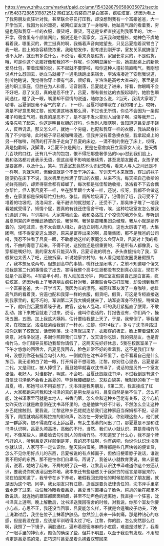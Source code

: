 https://www.zhihu.com/market/paid_column/1543288790588035072/section/1548372885319872512
网红室友假装自己是白富美，疯狂炫富，还因为看上了我男朋友疯狂针对我，甚至联合导员打压我，却没想到我有一个富豪爸爸，大一开学当天，我因为长的漂亮，被网红室友泼了一身咖啡，她趾高气昂的看着我，穷逼也配和我穿一样的衣服，假货吧，假货，可这是专柜直接送到我家里的，1大一开学，宿舍里有个颜值网红，据说还是个富家女，当天我和她撞衫，她神色不虞地看着我，哪里买的，做工挺真的啊，我循着声音向她望去，只见吕夏抱着双臂白了我一眼，脸上的妆容精致浓重，我刚想发作，但考虑到刚开学，室友关系就搞僵了也不太好，就没有多说什么，不说话，看来真是假货，家里长辈买的，不是假货，哦，可是你这个衣服好像和我的不一样呢，你的明显廉价一些，她拿起桌上的新款爱马仕包，带着炫耀的说，买不起就不要穿啦，和你这种人撞衫简直晦气，我刚想说点什么怼回去，她立马就接了一通电话跑出来宿舍，李洛洛凑近了安慰我说道，别听她瞎说，我觉得你穿上很有气质，很好看，李洛洛是高考大省来的，家里是普通的职工家庭，但胜在为人和善，话音刚落，吕夏就走了进来，好看，你眼睛不会不好吧，忍了又忍，真的是忍不住了，吕夏，哪有普拉达的衣服起球的，她脸色瞬间通红，瞪了我一眼，嘴里却不留情的说道，随你怎么说，2当天，我请大家喝了咖啡，吕夏倒是毫不客气的拿了，下一秒，吕夏将咖啡泼在了我的裙子上，哎呀，真是不好意思啊江黎，谁知道这地板那么滑，不过也无所谓，你总不会因为一条假裙子和我生气吧，我真的是忍不了，是不是不发火拿别人当傻子啊，没等我开口，洛洛先吼了起来，你这是明目张胆的好吗，你当别人眼瞎啊，谁知道这吕夏却不饶人，反唇讥讽，那又怎么样，就她一个穷逼，也配和我穿一样的衣服，我站起身抖落了不少咖啡，此时裙子早已被咖啡浸透，但我并没有着急换衣服，我拿起桌上的另一杯咖啡，利落的打开盖子走向了吕夏的床边，一滴不剩的倒在了床上，哎呀，真是抱歉啊，我脚滑，3吕夏不仅是网红，更是在宿舍疯狂立富家女人设，整天秀几百块的口红，还有几千块的包包，恨不得把那些奢侈品的logo怼到我们脸上，我和洛洛都对此表示无语，但这丝毫不影响她继续秀，甚至发朋友圈说，女孩子就是要富养，以及什么，笑4，穷逼室友竟然不认识纪梵希，看来人与人之间还是不一样啊，秀就秀吧，但偏偏就是个不爱干净的主，军训天气本来就热，穿过的袜子随便扔在床下不说，洗衣机里也堆满了穿过的衣服，从来不洗，每天把自己收拾的光鲜亮丽的，却弄得宿舍都有蟑螂了，每次都是张佳帮她收拾，洛洛看不下去会偶尔帮忙，但人家吕夏不一样，坐在那里跟个大爷一样，还说，哎呀，我都不会做这些，在家里都是保姆帮忙打扫的，张佳，厕所垃圾满了，记得倒了哦，我可受不了堆着的垃圾呢，洛洛闻言，毫不避讳的就怼她了，还受不了，那臭袜子堆了一地我看她就受得了，矫情个屁，要真的有钱还住宿舍干啥，唉，这种垃圾室友怎么被我们遇到了啊，军训期间，大家席地而坐，我和洛洛找了个凉快的地方休息，却听到吕夏刺耳的声音耀武扬威的说，我爸啊，我爸是晨曦集团总经理，我从小就是娇养着的，没吃过苦，也不太会跟人相处，身边立刻有人附和，这也太厉害了吧，大集团啊，怪不得夏夏这么漂亮，原来是富养出来的啊，晨曦集团，那不是我爸的公司吗，我忍不住看了吕夏一眼，不敢想她这样的家庭怎么会穿A货，吕夏对上我的视线，不由的得意了起来，不得不说，这投胎还是很重要的，不是所有人都像我，吃穿都是嘴好的，我的室友却只能买A货，吕夏话说的明白，矛头直接指向了我，穿假货也太丢人了吧，还被拆穿，听说她家农村的，有人看见她朋友圈发暑假照片了，我本想反驳两句，但想到高中的事情，嘴终还是闭嘴了，之前不知道哪个傻叉把我是富二代的事情说了出去，害得我整个高中生涯都没有交到真心朋友，现在不就是个吕夏吗，4军姿半小时，有人动加五分钟，
网红室友假装自己是白富美，疯狂炫富，还因为看上了我男朋友疯狂针对我，甚至联合导员打压我，却没想到我有一个富豪爸爸，大一开学当天，我因为长的漂亮，被网红室友泼了一身咖啡，她趾高气昂的看着我，穷逼也配和我穿一样的衣服，假货吧，假货，可这是专柜直接送到我家里的，挺不巧的，军训第二天我大姨妈就来了，站军姿浑身不舒服，稍微动一下，就听到吕夏捏着嗓子说，教官，这有人乱动，吓的我赶紧挺直了腰背，不敢乱动，接下来教官就走了过来，说话，谁叫你说话的，打报告没有，你们两个，操场五圈，五圈，加上我这大姨妈，估计要给我整上天了，于是，我晕倒了，等我醒来，在校医室，洛洛赶紧给我倒了一杯水，江黎，你吓4我了，多亏了沈书泽路过把你送到了校医室，话音刚落，沈书泽就进来了，衣服穿的板正，脸上带着温和的笑意，对洛洛说道，多谢你照顾我们江黎了，改天请你吃饭，我的男朋友，也是青梅竹马，你们辅导员那边我帮你请假了，这两天先好好休息，5我在校医室呆了一下午才悠悠的回宿舍，吕夏见我回去，脸色非常不好的看着我，这不是我们江黎吗，没想到你还有挺会勾引人的，一倒就倒在沈书泽怀里了，也不看看自己是什么东西，我无语的白了她一眼，打开抖音不想理她，江黎，你别往心里去，吕夏是富二代，又是网红，被人捧惯了，而且她早就喜欢沈书泽了，说话的是另外一个室友张佳，老好人，对谁都好，啊这，不会吧，吕夏还觊觎沈书泽，不过我倒是有这个自信沈书泽绝不会看上吕夏的，毕竟我腰细腿长，又肤白貌美，我默默的看了一眼吕夏，啧，那她可以不用妄想了，沈书泽是我男朋友，6第二天，我直接成了红人，大家都跑来问我和沈书泽的真的是男女朋友吗，吕夏自然是坐不住了，怎么可能，沈书泽家里可就是本地人，书香门第，怎么会和这种乡巴佬有关系，这个心机女昨天估计就是故意倒在沈书泽怀里的，也是他脾气好不计较，不然怎么会让这种乡巴佬接触到，要我说，江黎这种乡巴佬就连给我们这种家庭当保姆都不配，话音落下，周围就响起稀稀拉拉的附和声，洛洛在一旁安慰我，你别理这些人，他们就是一群舔狗，恨不得跪在地上舔吕夏，有女生羡慕的问出了口，那夏夏是不是和沈书泽认识啊，吕夏头颅高扬，高傲的不行，当然，我们从小就认识，算是青梅竹马吧，不像某些人，腆着脸去勾引别人的青梅竹马，不知道安了什么心，我不是个脾气好的人，听到吕夏这样颠倒是非，真的忍不住啊，你有病吧，你说你认识沈书泽你就认识，人家可不一定认识你，整天装白富美，晒得都是些几百块钱的便宜货，怎么不见你用好点儿的东西，吕夏被说的有点掉面子，但依旧梗着脖子说话，谁说我不用好的东西，那不是怕你们自卑吗，再说了，我爸从小就教育我说，做人要低调，说着，她站了起来，不屑的睨了我一眼，江黎我认识沈书泽难道你这个穷逼认识，要我说你就该滚回去种地，我本来还有些疑惑关于我家穷的谣言是哪里来的，现在怕是知道了，我爷爷在乡下养老，暑假我回去陪他的时候拍照发了朋友圈，就是因为这个吧，同学，我女朋友只有江黎，造谣是要负法律责任的，沈书泽手里拿着水走了过来，拉住我冷眼看着吕夏，吕夏当时直接白了脸色，尴尬的坐在那里不敢说话，就连她的跟班都面面相觑，甚至不动声色的远离她，我直接一个狂喜，沈书泽真上道啊，晚上解散后，沈书泽送我回宿舍的时候，对我说，你那个室友你要小心点，心思不正，我还没当回事，吕夏能怎么样，不就是会逞嘴皮子功夫，7晚上洗漱过后，我坐在位子上抹着护肤品，忽然脸上袭来一阵刺痛，那是种钻心的疼感，但是我没在意，应该是军训晒得太过了吧，江黎，你的脸，怎么突然那么红啊，我照了一下镜子，满脸通红，遍布着密密麻麻的小疙瘩，难道是过敏了，我看了一眼手里的神仙水，颜色的确深了些，但并不明显，以至于我没有发现，不用想肯定是吕夏搞的鬼，正巧这时吕夏昂着头抱着双臂回来